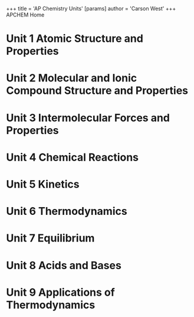+++
 title = 'AP Chemistry Units'
[params]
	author = 'Carson West'
+++
APCHEM Home
# Unit 1  Atomic Structure and Properties
# Unit 2  Molecular and Ionic Compound Structure and Properties

# Unit 3  Intermolecular Forces and Properties

# Unit 4  Chemical Reactions

# Unit 5  Kinetics

# Unit 6  Thermodynamics

# Unit 7  Equilibrium

# Unit 8  Acids and Bases

# Unit 9  Applications of Thermodynamics
